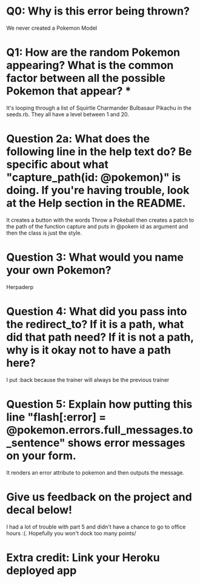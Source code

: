 # Q0: Why is this error being thrown?
We never created a Pokemon Model

# Q1: How are the random Pokemon appearing? What is the common factor between all the possible Pokemon that appear? *
It's looping through a list of Squirtle Charmander Bulbasaur Pikachu in the seeds.rb. They all have a level between 1 and 20.

# Question 2a: What does the following line in the help text do? Be specific about what "capture_path(id: @pokemon)" is doing. If you're having trouble, look at the Help section in the README.
It creates a button with the words Throw a Pokeball then creates a patch to the path of the function capture and puts in @pokem id as argument and then the class is just the style.

# Question 3: What would you name your own Pokemon?
Herpaderp

# Question 4: What did you pass into the redirect_to? If it is a path, what did that path need? If it is not a path, why is it okay not to have a path here?
I put :back because the trainer will always be the previous trainer

# Question 5: Explain how putting this line "flash[:error] = @pokemon.errors.full_messages.to_sentence" shows error messages on your form.
It renders an error attribute to pokemon and then outputs the message.

# Give us feedback on the project and decal below!
I had a lot of trouble with part 5 and didn't have a chance to go to office hours :(. Hopefully you won't dock too many points/
# Extra credit: Link your Heroku deployed app
